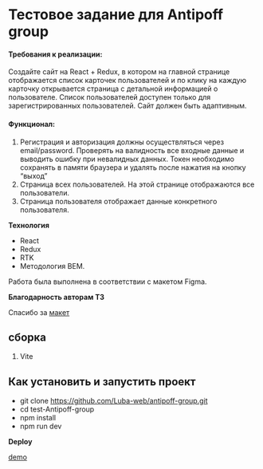 # Тестовое задание для Antipoff group

#### Требования к реализации:

Создайте сайт на React + Redux, в котором на главной странице отображается список карточек пользователей и по клику на каждую карточку открывается страница с детальной информацией о пользователе. Список пользователей доступен только для зарегистрированных пользователей. Сайт должен быть адаптивным.

#### Функционал:

1. Регистрация и авторизация должны осуществляться через email/password. Проверять на валидность все входные данные и выводить ошибку при невалидных данных. Токен необходимо сохранять в памяти браузера и удалять после нажатия на кнопку “выход”
2. Страница всех пользователей. На этой странице отображаются все пользователи.
3. Страница пользователя отображает данные конкретного пользователя.

**Технология**

- React
- Redux
- RTK
- Методология BEM.

Работа была выполнена в соответствии с макетом Figma.

**Благодарность авторам ТЗ**

Спасибо за [макет](https://www.figma.com/file/Nw9TJYCeh8Tmi9cX3KxyqO/Тестовое.-Фронтенд?type=design&node-id=0-1&mode=design&t=Qc4eRz327bqqVOvU-0)

## сборка

1. Vite

## Как установить и запустить проект

- git clone https://github.com/Luba-web/antipoff-group.git
- cd test-Antipoff-group
- npm install
- npm run dev

**Deploy**

[demo](https://luba-web.github.io/antipoff-group/)
